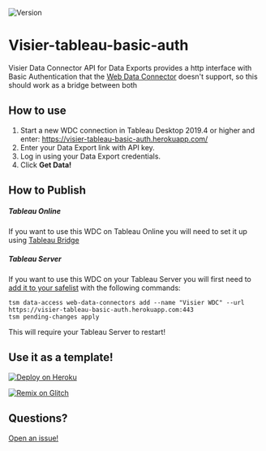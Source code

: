 ![Version](https://img.shields.io/github/v/release/leozusa/visier-tableau-basic-auth)

# Visier-tableau-basic-auth

Visier Data Connector API for Data Exports provides a http interface with Basic Authentication that the [Web Data Connector](https://tableau.github.io/webdataconnector/docs/) doesn't support,
so this should work as a bridge between both

## How to use

1. Start a new WDC connection in Tableau Desktop 2019.4 or higher and enter: https://visier-tableau-basic-auth.herokuapp.com/
2. Enter your Data Export link with API key.
3. Log in using your Data Export credentials.
4. Click **Get Data!**

## How to Publish

##### Tableau Online

If you want to use this WDC on Tableau Online you will need to set it up using [Tableau Bridge](https://help.tableau.com/current/online/en-us/qs_refresh_local_data.htm)

##### Tableau Server

If you want to use this WDC on your Tableau Server you will first need to [add it to your safelist](https://help.tableau.com/current/server/en-us/datasource_wdc.htm) with the following commands:

```
tsm data-access web-data-connectors add --name "Visier WDC" --url https://visier-tableau-basic-auth.herokuapp.com:443
tsm pending-changes apply
```

This will require your Tableau Server to restart!

## Use it as a template!

[![Deploy on Heroku](https://www.herokucdn.com/deploy/button.svg)](https://heroku.com/deploy?template=https://github.com/leozusa/visier-tableau-basic-auth)

[![Remix on Glitch](https://cdn.glitch.com/2703baf2-b643-4da7-ab91-7ee2a2d00b5b%2Fremix-button.svg)](https://glitch.com/edit/#!/remix/leozusa-visier-tableau-basic-auth)

## Questions?

[Open an issue!](https://github.com/leozusa/visier-tableau-basic-auth/issues/new)
